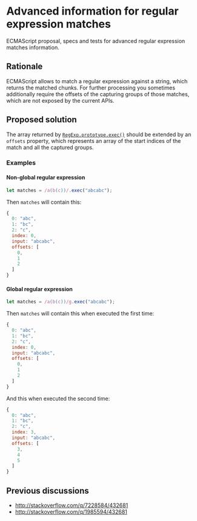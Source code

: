 # Advanced information for regular expression matches

ECMAScript proposal, specs and tests for advanced regular expression matches information.

## Rationale

ECMAScript allows to match a regular expression against a string, which returns the matched chunks. For further processing you sometimes additionally require the offsets of the capturing groups of those matches, which are not exposed by the current APIs.

## Proposed solution

The array returned by [`RegExp.prototype.exec()`](http://www.ecma-international.org/ecma-262/6.0/#sec-regexp.prototype.exec) should be extended by an `offsets` property, which represents an array of the start indices of the match and all the captured groups.

### Examples

#### Non-global regular expression

```javascript
let matches = /a(b(c))/.exec("abcabc");
```

Then `matches` will contain this:

```javascript
{
  0: "abc",
  1: "bc",
  2: "c",
  index: 0,
  input: "abcabc",
  offsets: [
    0,
    1
    2
  ]
}
```

#### Global regular expression

```javascript
let matches = /a(b(c))/g.exec("abcabc");
```

Then `matches` will contain this when executed the first time:

```javascript
{
  0: "abc",
  1: "bc",
  2: "c",
  index: 0,
  input: "abcabc",
  offsets: [
    0,
    1
    2
  ]
}
```

And this when executed the second time:

```javascript
{
  0: "abc",
  1: "bc",
  2: "c",
  index: 3,
  input: "abcabc",
  offsets: [
    3,
    4
    5
  ]
}
```

## Previous discussions

- http://stackoverflow.com/q/7228584/432681
- http://stackoverflow.com/q/1985594/432681